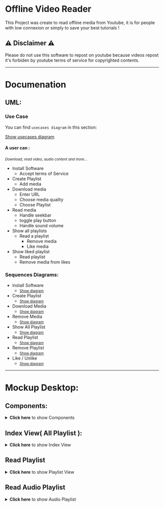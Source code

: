 # Offline Video Reader

This Project was create to read offline media from Youtube, it is for people with low connexion or simply to save your best tutorials !

## ⚠️  Disclaimer ⚠️

Please do not use this software to repost on youtube because videos  repost it's forbiden by youtube terms of service for copyrighted contents.

---

# Documenation



## UML:

### Use Case

You can find ``usecases diagram`` in this section:


[Show usecases diagram](./UML//Usecases/Usecases.png)

#### A user can :

<small>*Download, read video, audio content and more...*</small>

* Install Software
  * Accept terms of Service
* Create Playlist
  * Add media
* Download media
  * Enter URL
  * Choose media quality
  * Choose Playlist
* Read media
  * Handle seekbar
  * toggle play button
  * Handle sound volume
* Show all playlists
  * Read a playlist
    * Remove media
    * Like media
* Show liked playlist
  * Read playlist
  * Remove media from likes

### Sequences Diagrams:

* Install Software
  * <small>[Show diagram](./UML/Sequences/Install-Software/Install-Software.png)</small>
* Create Playlist
    * <small>[Show diagram](./UML/Sequences/Create-Playlist/Create-Playlist.png)</small>
* Download Media
    * <small>[Show diagram](./UML/Sequences/Download-Media/Download-Media.png)</small>
* Remove Media
    * <small>[Show diagram](./UML/Sequences/Remove-media/Remove-media.png)</small>
* Show All Playlist
  * <small>[Show diagram](./UML/Sequences/Show-All-Playlist/Show-all-playlist.png)</small> 
* Read Playlist
  * <small>[Show diagram](./UML/Sequences/Read-Playlist/Read-playlist.drawio)</small> 
* Remove Playlist
  * <small>[Show diagram](./UML/Sequences/Remove-playlist/Remove-playlist.png)</small>
* Like / Unlike 
  * <small>[Show diagram](./UML/Sequences/Like-Unlike-Media/Like-Unlike-Media.png)</small>

---

# Mockup Desktop:


## Components:
<details>
<summary><b>Click here</b> to show Components </summary>

![image](./Desktop-Mockup/Components.jpg)

</details>

## Index View( All Playlist ):

<details>
<summary><b>Click here</b> to show Index View</summary>

![image](./Desktop-Mockup/Index-All-Playlist.png)

</details>

## Read Playlist

<details>
<summary><b>Click here</b> to show Playlist View </summary>

![image](./Desktop-Mockup/Read-Playlist.png)

</details>

## Read Audio Playlist

<details>
<summary><b>Click here</b> to show Audio Playlist </summary>

![image](./Desktop-Mockup/Audio-Playlist.png)

</details>


